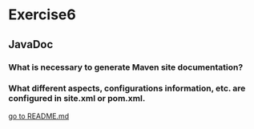 # Exercise6

## JavaDoc

### What is necessary to generate Maven site documentation?

### What different aspects, configurations information, etc. are configured in site.xml or pom.xml.



[go to README.md](./README.md)